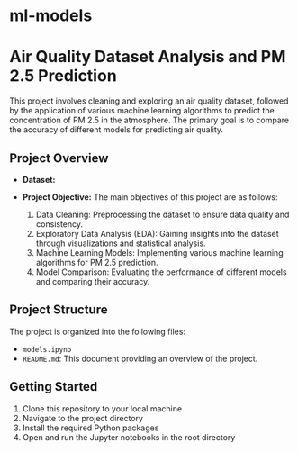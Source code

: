 # ml-models
# Air Quality Dataset Analysis and PM 2.5 Prediction

This project involves cleaning and exploring an air quality dataset, followed by the application of various machine learning algorithms to predict the concentration of PM 2.5 in the atmosphere. The primary goal is to compare the accuracy of different models for predicting air quality.

## Project Overview

- **Dataset:**

- **Project Objective:** The main objectives of this project are as follows:
  1. Data Cleaning: Preprocessing the dataset to ensure data quality and consistency.
  2. Exploratory Data Analysis (EDA): Gaining insights into the dataset through visualizations and statistical analysis.
  3. Machine Learning Models: Implementing various machine learning algorithms for PM 2.5 prediction.
  4. Model Comparison: Evaluating the performance of different models and comparing their accuracy.

## Project Structure

The project is organized into the following  files:

- `models.ipynb`
- `README.md`: This document providing an overview of the project.

## Getting Started

1. Clone this repository to your local machine
2. Navigate to the project directory
3. Install the required Python packages
4. Open and run the Jupyter notebooks in the root directory

      

